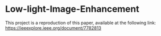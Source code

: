 # Low-light-Image-Enhancement
This project is a reproduction of this paper, available at the following link: https://ieeexplore.ieee.org/document/7782813
